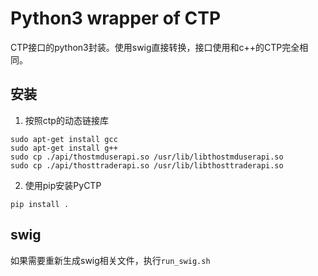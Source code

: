 # Python3 wrapper of CTP

CTP接口的python3封装。使用swig直接转换，接口使用和c++的CTP完全相同。

## 安装

1. 按照ctp的动态链接库


  ```
  sudo apt-get install gcc
  sudo apt-get install g++
  sudo cp ./api/thostmduserapi.so /usr/lib/libthostmduserapi.so
  sudo cp ./api/thosttraderapi.so /usr/lib/libthosttraderapi.so
  ```

2. 使用pip安装PyCTP

  ```
  pip install .
  ```

## swig

如果需要重新生成swig相关文件，执行`run_swig.sh`


